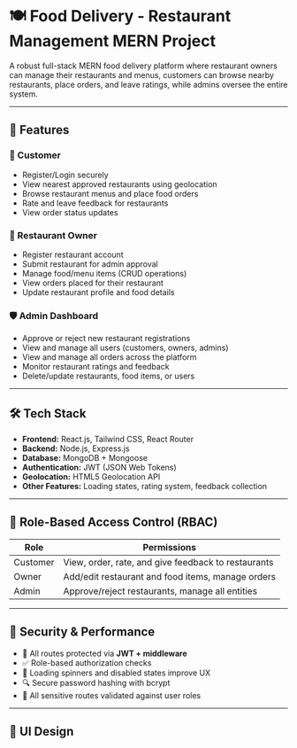 # 🍽️ Food Delivery - Restaurant Management MERN Project

A robust full-stack MERN food delivery platform where restaurant owners can manage their restaurants and menus, customers can browse nearby restaurants, place orders, and leave ratings, while admins oversee the entire system.

---

## 🚀 Features

### 👤 Customer

- Register/Login securely
- View nearest approved restaurants using geolocation
- Browse restaurant menus and place food orders
- Rate and leave feedback for restaurants
- View order status updates

### 🏪 Restaurant Owner

- Register restaurant account
- Submit restaurant for admin approval
- Manage food/menu items (CRUD operations)
- View orders placed for their restaurant
- Update restaurant profile and food details

### 🛡️ Admin Dashboard

- Approve or reject new restaurant registrations
- View and manage all users (customers, owners, admins)
- View and manage all orders across the platform
- Monitor restaurant ratings and feedback
- Delete/update restaurants, food items, or users

---

## 🛠️ Tech Stack

- **Frontend:** React.js, Tailwind CSS, React Router
- **Backend:** Node.js, Express.js
- **Database:** MongoDB + Mongoose
- **Authentication:** JWT (JSON Web Tokens)
- **Geolocation:** HTML5 Geolocation API
- **Other Features:** Loading states, rating system, feedback collection

---

## 🔐 Role-Based Access Control (RBAC)

| Role     | Permissions                                         |
| -------- | --------------------------------------------------- |
| Customer | View, order, rate, and give feedback to restaurants |
| Owner    | Add/edit restaurant and food items, manage orders   |
| Admin    | Approve/reject restaurants, manage all entities     |

---

## 🧪 Security & Performance

- 🔐 All routes protected via **JWT + middleware**
- ✅ Role-based authorization checks
- 📶 Loading spinners and disabled states improve UX
- 🔍 Secure password hashing with bcrypt
- 📜 All sensitive routes validated against user roles

---

## 📁 UI Design
